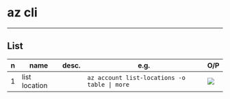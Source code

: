 # az cli

---

## List
|n|name|desc.|e.g.|O/P|
|-|----|-----|----|---|
|1|list location||`az account list-locations -o table \| more`|<img src="https://i.imgur.com/rJJKMTL.png">|
